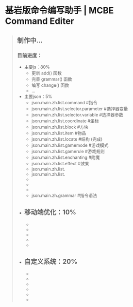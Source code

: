 # 基岩版命令编写助手 | MCBE Command Editer

> ## 制作中...
> ### 目前进度：
> - 主要js：80%
>     - 更新 add() 函数
>     - 完善 grammar() 函数
>     - 编写 change() 函数
>     - ...
> - 主要json：5%
>     - json.main.zh.list.command #指令
>     - json.main.zh.list.selector.parameter #选择器变量
>     - json.main.zh.list.selector.variable #选择器参数
>     - json.main.zh.list.coordinate #坐标
>     - json.main.zh.list.block #方块
>     - json.main.zh.list.item #物品
>     - json.main.zh.list.locate #结构 (完成)
>     - json.main.zh.list.gamemode #游戏模式
>     - json.main.zh.list.gamerule #游戏规则
>     - json.main.zh.list.enchanting #附魔
>     - json.main.zh.list.effect #效果
>     - json.main.zh.list.
>     - json.main.zh.list.
>     - 
>     - 
>     - 
>     - json.main.zh.grammar #指令语法
> - 移动端优化：10%
>     - 
>     - 
>     - 
>     - 
>     - 
>     - 
> - 自定义系统：20%
>     - 
>     - 
>     - 
>     - 
>     - 
>     - 
>     - 

